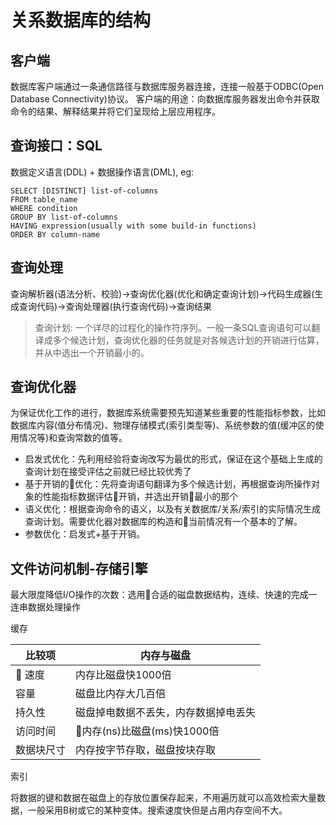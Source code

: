 # 关系数据库的结构

## 客户端

数据库客户端通过一条通信路径与数据库服务器连接，连接一般基于ODBC(Open Database Connectivity)协议。
客户端的用途：向数据库服务器发出命令并获取命令的结果、解释结果并将它们呈现给上层应用程序。

## 查询接口：SQL

数据定义语言(DDL) + 数据操作语言(DML), eg:
```
SELECT [DISTINCT] list-of-columns
FROM table_name
WHERE condition
GROUP BY list-of-columns
HAVING expression(usually with some build-in functions)
ORDER BY column-name
```

## 查询处理

查询解析器(语法分析、校验)->查询优化器(优化和确定查询计划)->代码生成器(生成查询代码)->查询处理器(执行查询代码)->查询结果

>查询计划: 一个详尽的过程化的操作符序列。一般一条SQL查询语句可以翻译成多个候选计划，查询优化器的任务就是对各候选计划的开销进行估算，并从中选出一个开销最小的。

## 查询优化器

为保证优化工作的进行，数据库系统需要预先知道某些重要的性能指标参数，比如数据库内容(值分布情况)、物理存储模式(索引类型等)、系统参数的值(缓冲区的使用情况等)和查询常数的值等。

- 启发式优化：先利用经验将查询改写为最优的形式，保证在这个基础上生成的查询计划在接受评估之前就已经比较优秀了
 - 基于开销的优化：先将查询语句翻译为多个候选计划，再根据查询所操作对象的性能指标数据评估开销，并选出开销最小的那个
 - 语义优化：根据查询命令的语义，以及有关数据库/关系/索引的实际情况生成查询计划。需要优化器对数据库的构造和当前情况有一个基本的了解。
 - 参数优化：启发式+基于开销。

## 文件访问机制-存储引擎

最大限度降低I/O操作的次数：选用合适的磁盘数据结构，连续、快速的完成一连串数据处理操作

缓存

| 比较项     | 内存与磁盘                           |
| ---------- | ------------------------------------ |
|  速度     | 内存比磁盘快1000倍                   |
| 容量       | 磁盘比内存大几百倍                   |
| 持久性     | 磁盘掉电数据不丢失，内存数据掉电丢失 |
| 访问时间   | 内存(ns)比磁盘(ms)快1000倍          |
| 数据块尺寸 | 内存按字节存取，磁盘按块存取         |

索引

将数据的键和数据在磁盘上的存放位置保存起来，不用遍历就可以高效检索大量数据，一般采用B树或它的某种变体。搜索速度快但是占用内存空间不大。

